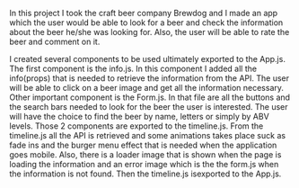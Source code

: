 <!--Brewdog Beer Reviewer-->

In this project I took the craft beer company Brewdog and I made an app which the user would be able to look for a beer and check the information about the beer he/she was looking for. Also, the user will be able to rate the beer and comment on it.

I created several components to be used ultimately exported to the App.js.
The first component is the info.js. In this component I added all the info(props) that is needed to retrieve the information from the API. The user will be able to click on a beer image and get all the information necessary.
Other important component is the Form.js. In that file are all the buttons and the search bars needed to look for the beer the user is interested. The user will have the choice to find the beer by name, letters or simply by ABV levels. Those 2 components are exported to the timeline.js.
From the timeline.js all the API is retrieved and some animations takes place suck as fade ins and the burger menu effect that is needed when the application goes mobile. Also, there is a loader image that is shown when the page is loading the information and an error image which is the the form.js when the information is not found.
 Then the timeline.js isexported to the App.js.
